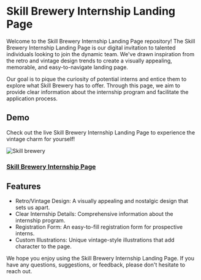 # Skill Brewery Internship Landing Page

Welcome to the Skill Brewery Internship Landing Page repository! 
The Skill Brewery Internship Landing Page is our digital invitation to talented individuals looking to join the dynamic team. We've drawn inspiration from the retro and vintage design trends to create a visually appealing, memorable, and easy-to-navigate landing page.

Our goal is to pique the curiosity of potential interns and entice them to explore what Skill Brewery has to offer. Through this page, we aim to provide clear information about the internship program and facilitate the application process.

## Demo
Check out the live Skill Brewery Internship Landing Page to experience the vintage charm for yourself!

![Skill brewery](https://github.com/komproximal/Skill-Brewery/assets/91416542/0f799379-37e4-4eac-a3d8-cf2e339cc043)

### [Skill Brewery Internship Page](https://skill-brewery.vercel.app/) 

## Features
+ Retro/Vintage Design: A visually appealing and nostalgic design that sets us apart.
+ Clear Internship Details: Comprehensive information about the internship program.
+ Registration Form: An easy-to-fill registration form for prospective interns.
+ Custom Illustrations: Unique vintage-style illustrations that add character to the page.

We hope you enjoy using the Skill Brewery Internship Landing Page. If you have any questions, suggestions, or feedback, please don't hesitate to reach out.

